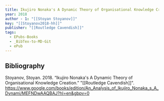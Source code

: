 ```yaml
---
title: Ikujiro Nonaka's A Dynamic Theory of Organisational Knowledge Creation
year: 2018
author - 1: "[[Stoyan Stoyanov]]"
key: "[[Stoyanov2018-hh]]"
publisher: "[[Routledge Cavendish]]"
tags:
  - EPubs-Books
  - _BibTex-to-MD-Git
  - ePub
---
```


## Bibliography
Stoyanov, Stoyan. 2018. “Ikujiro Nonaka's A Dynamic Theory of Organisational Knowledge Creation.” "[[Routledge Cavendish]]". https://www.google.com/books/edition/An_Analysis_of_Ikujiro_Nonaka_s_A_Dynami/MEFNDwAAQBAJ?hl=en&gbpv=0